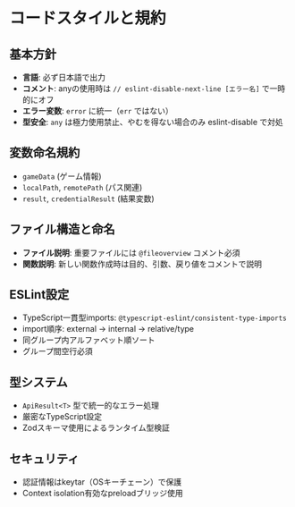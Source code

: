 # コードスタイルと規約

## 基本方針
- **言語**: 必ず日本語で出力
- **コメント**: anyの使用時は `// eslint-disable-next-line [エラー名]` で一時的にオフ
- **エラー変数**: `error` に統一（`err` ではない）
- **型安全**: `any` は極力使用禁止、やむを得ない場合のみ eslint-disable で対処

## 変数命名規約
- `gameData` (ゲーム情報)
- `localPath`, `remotePath` (パス関連)
- `result`, `credentialResult` (結果変数)

## ファイル構造と命名
- **ファイル説明**: 重要ファイルには `@fileoverview` コメント必須
- **関数説明**: 新しい関数作成時は目的、引数、戻り値をコメントで説明

## ESLint設定
- TypeScript一貫型imports: `@typescript-eslint/consistent-type-imports` 
- import順序: external → internal → relative/type
- 同グループ内アルファベット順ソート
- グループ間空行必須

## 型システム
- `ApiResult<T>` 型で統一的なエラー処理
- 厳密なTypeScript設定
- Zodスキーマ使用によるランタイム型検証

## セキュリティ
- 認証情報はkeytar（OSキーチェーン）で保護
- Context isolation有効なpreloadブリッジ使用